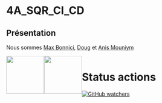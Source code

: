 # 4A_SQR_CI_CD


## Présentation

Nous sommes [Max Bonnici](https://github.com/MaxBonnici), [Doug](https://github.com/DoganKaptan) et [Anis Mouniym](https://github.com/AnisMouniym)

<div centering style="display: flex; flex_direction: row;  margin-left: auto;">
<img src="https://user-images.githubusercontent.com/95021980/210582471-8ddd094d-ac9d-4e56-8dad-29d0fd7e7058.png" width="100" height="100" />
<a href="https://www.youtube.com/@esicast" target="_blank"><img src="https://user-images.githubusercontent.com/95011291/210586766-d2a52a72-45c3-480d-9545-15d152e0efc8.png" width="100" height="100"></a>
<div />


# Status actions

[![GitHub watchers](https://img.shields.io/github/watchers/MaxBonnici/4A_SQR_CI_CD.svg?style=social&label=Watch&maxAge=2592000)](https://GitHub.com/MaxBonnici/4A_SQR_CI_CD/watchers/)
